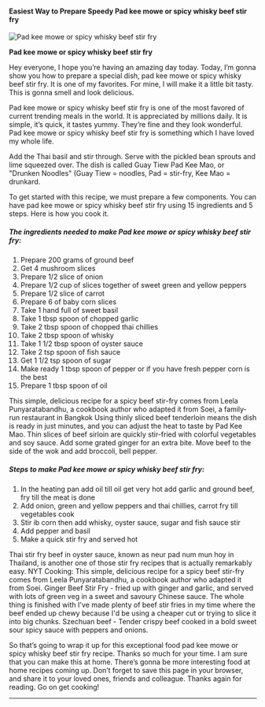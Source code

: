             

#### Easiest Way to Prepare Speedy Pad kee mowe or spicy whisky beef stir fry

![Pad kee mowe or spicy whisky beef stir fry](https://img-global.cpcdn.com/recipes/5925051406745600/751x532cq70/pad-kee-mowe-or-spicy-whisky-beef-stir-fry-recipe-main-photo.jpg)

**Pad kee mowe or spicy whisky beef stir fry**

Hey everyone, I hope you’re having an amazing day today. Today, I’m gonna show you how to prepare a special dish, pad kee mowe or spicy whisky beef stir fry. It is one of my favorites. For mine, I will make it a little bit tasty. This is gonna smell and look delicious.

Pad kee mowe or spicy whisky beef stir fry is one of the most favored of current trending meals in the world. It is appreciated by millions daily. It is simple, it’s quick, it tastes yummy. They’re fine and they look wonderful. Pad kee mowe or spicy whisky beef stir fry is something which I have loved my whole life.

Add the Thai basil and stir through. Serve with the pickled bean sprouts and lime squeezed over. The dish is called Guay Tiew Pad Kee Mao, or "Drunken Noodles" (Guay Tiew = noodles, Pad = stir-fry, Kee Mao = drunkard.

To get started with this recipe, we must prepare a few components. You can have pad kee mowe or spicy whisky beef stir fry using 15 ingredients and 5 steps. Here is how you cook it.

##### The ingredients needed to make Pad kee mowe or spicy whisky beef stir fry:

1.  Prepare 200 grams of ground beef
2.  Get 4 mushroom slices
3.  Prepare 1/2 slice of onion
4.  Prepare 1/2 cup of slices together of sweet green and yellow peppers
5.  Prepare 1/2 slice of carrot
6.  Prepare 6 of baby corn slices
7.  Take 1 hand full of sweet basil
8.  Take 1 tbsp spoon of chopped garlic
9.  Take 2 tbsp spoon of chopped thai chillies
10.  Take 2 tbsp spoon of whisky
11.  Take 1 1/2 tbsp spoon of oyster sauce
12.  Take 2 tsp spoon of fish sauce
13.  Get 1 1/2 tsp spoon of sugar
14.  Make ready 1 tbsp spoon of pepper or if you have fresh pepper corn is the best
15.  Prepare 1 tbsp spoon of oil

This simple, delicious recipe for a spicy beef stir-fry comes from Leela Punyaratabandhu, a cookbook author who adapted it from Soei, a family-run restaurant in Bangkok Using thinly sliced beef tenderloin means the dish is ready in just minutes, and you can adjust the heat to taste by Pad Kee Mao. Thin slices of beef sirloin are quickly stir-fried with colorful vegetables and soy sauce. Add some grated ginger for an extra bite. Move beef to the side of the wok and add broccoli, bell pepper.

##### Steps to make Pad kee mowe or spicy whisky beef stir fry:

1.  In the heating pan add oil till oil get very hot add garlic and ground beef, fry till the meat is done
2.  Add onion, green and yellow peppers and thai chillies, carrot fry till vegetables cook
3.  Stir ib corn then add whisky, oyster sauce, sugar and fish sauce stir
4.  Add pepper and basil
5.  Make a quick stir fry and served hot

Thai stir fry beef in oyster sauce, known as neur pad num mun hoy in Thailand, is another one of those stir fry recipes that is actually remarkably easy. NYT Cooking: This simple, delicious recipe for a spicy beef stir-fry comes from Leela Punyaratabandhu, a cookbook author who adapted it from Soei. Ginger Beef Stir Fry - fried up with ginger and garlic, and served with lots of green veg in a sweet and savoury Chinese sauce. The whole thing is finished with I've made plenty of beef stir fries in my time where the beef ended up chewy because I'd be using a cheaper cut or trying to slice it into big chunks. Szechuan beef - Tender crispy beef cooked in a bold sweet sour spicy sauce with peppers and onions.

So that’s going to wrap it up for this exceptional food pad kee mowe or spicy whisky beef stir fry recipe. Thanks so much for your time. I am sure that you can make this at home. There’s gonna be more interesting food at home recipes coming up. Don’t forget to save this page in your browser, and share it to your loved ones, friends and colleague. Thanks again for reading. Go on get cooking!

* * *
